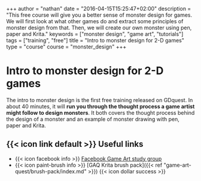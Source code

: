+++
author = "nathan"
date = "2016-04-15T15:25:47+02:00"
description = "This free course will give you a better sense of monster design for games. We will first look at what other games do and extract some principles of monster design from that. Then, we will create our own monster using pen, paper and Krita."
keywords = ["monster design", "game art", "tutorials"]
tags = ["training", "free"]
title = "Intro to monster design for 2-D games"
type = "course"
course = "monster_design"
+++

# Intro to monster design for 2-D games

The intro to monster design is the first free training released on GDquest. In about 40 minutes, it will **run you through the thought process a game artist might follow to design monsters**. It both covers the thought process behind the design of a monster and an example of monster drawing with pen, paper and Krita.

## {{< icon link default >}} Useful links

- {{< icon facebook info >}} [Facebook Game Art study group](https://www.facebook.com/groups/GameArtQuest/)
- {{< icon paint-brush info >}} [GAQ Krita brush pack]({{< ref "game-art-quest/brush-pack/index.md" >}}) {{< icon dollar success >}}
